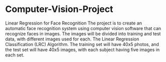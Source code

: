 # Computer-Vision-Project
Linear Regression for Face Recognition
The project is to create an automatic face recognition system using computer vision software that can recognize faces in images. The images will be divided into training and test data, with different images used for each. The Linear Regression Classification (LRC) Algorithm. The training set will have 40x5 photos, and the test set will have 40x5 images, with each subject having five images in each set.
